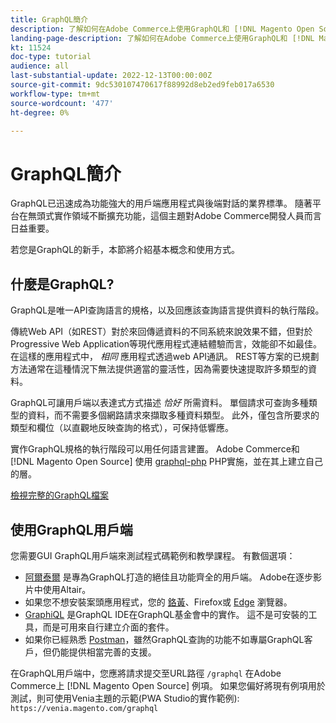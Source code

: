 ```yaml
---
title: GraphQL簡介
description: 了解如何在Adobe Commerce上使用GraphQL和 [!DNL Magento Open Source]. 對Adobe Commerce和使用GraphQLGET和POST呼叫 [!DNL Magento Open Source].
landing-page-description: 了解如何在Adobe Commerce上使用GraphQL和 [!DNL Magento Open Source]. 對Adobe Commerce和使用GraphQLGET和POST呼叫 [!DNL Magento Open Source].
kt: 11524
doc-type: tutorial
audience: all
last-substantial-update: 2022-12-13T00:00:00Z
source-git-commit: 9dc530107470617f88992d8eb2ed9feb017a6530
workflow-type: tm+mt
source-wordcount: '477'
ht-degree: 0%

---
```


# GraphQL簡介

GraphQL已迅速成為功能強大的用戶端應用程式與後端對話的業界標準。 隨著平台在無頭式實作領域不斷擴充功能，這個主題對Adobe Commerce開發人員而言日益重要。

若您是GraphQL的新手，本節將介紹基本概念和使用方式。

## 什麼是GraphQL?

GraphQL是唯一API查詢語言的規格，以及回應該查詢語言提供資料的執行階段。

傳統Web API（如REST）對於來回傳遞資料的不同系統來說效果不錯，但對於Progressive Web Application等現代應用程式連結體驗而言，效能卻不如最佳。 在這樣的應用程式中， _相同_ 應用程式透過web API通訊。 REST等方案的已規劃方法通常在這種情況下無法提供適當的靈活性，因為需要快速提取許多類型的資料。

GraphQL可讓用戶端以表達式方式描述 _恰好_ 所需資料。 單個請求可查詢多種類型的資料，而不需要多個網路請求來擷取多種資料類型。 此外，僅包含所要求的類型和欄位（以直觀地反映查詢的格式），可保持低響應。

實作GraphQL規格的執行階段可以用任何語言建置。 Adobe Commerce和 [!DNL Magento Open Source] 使用
[graphql-php](https://webonyx.github.io/graphql-php/) PHP實施，並在其上建立自己的層。

[檢視完整的GraphQL檔案](https://graphql.org/learn)

## 使用GraphQL用戶端

您需要GUI GraphQL用戶端來測試程式碼範例和教學課程。 有數個選項：

* [阿爾泰爾](https://altairgraphql.dev/) 是專為GraphQL打造的絕佳且功能齊全的用戶端。 Adobe在逐步影片中使用Altair。
* 如果您不想安裝案頭應用程式，您的
   [鉻黃](https://chrome.google.com/webstore/detail/altair-graphql-client/flnheeellpciglgpaodhkhmapeljopja)、Firefox或 [Edge](https://microsoftedge.microsoft.com/addons/detail/altair-graphql-client/kpggioiimijgcalmnfnalgglgooonopa) 瀏覽器。
* [GraphiQL](https://github.com/graphql/graphiql/tree/main/packages/graphiql) 是GraphQL IDE在GraphQL基金會中的實作。 這不是可安裝的工具，而是可用來自行建立介面的套件。
* 如果你已經熟悉 [Postman](https://www.postman.com/)，雖然GraphQL查詢的功能不如專屬GraphQL客戶，但仍能提供相當完善的支援。

在GraphQL用戶端中，您應將請求提交至URL路徑 `/graphql` 在Adobe Commerce上 [!DNL Magento Open Source] 例項。 如果您偏好將現有例項用於測試，則可使用Venia主題的示範(PWA Studio的實作範例): `https://venia.magento.com/graphql`

